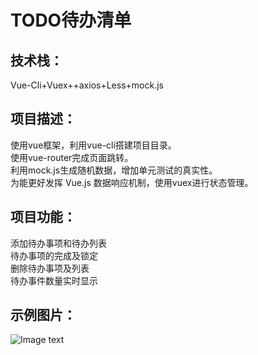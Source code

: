 # TODO待办清单
## 技术栈：
Vue-Cli+Vuex++axios+Less+mock.js
## 项目描述：
使用vue框架，利用vue-cli搭建项目目录。<br />
使用vue-router完成页面跳转。<br />
利用mock.js生成随机数据，增加单元测试的真实性。<br />
为能更好发挥 Vue.js 数据响应机制，使用vuex进行状态管理。<br />
## 项目功能：
添加待办事项和待办列表<br />
待办事项的完成及锁定<br />
删除待办事项及列表<br />
待办事件数量实时显示<br />
## 示例图片：
![Image text](https://github.com/Crystal0504/ExamplePictures/blob/master/img-folder/TODO/1.png)
